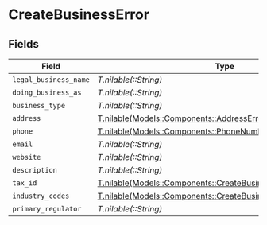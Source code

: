 # CreateBusinessError


## Fields

| Field                                                                                                                      | Type                                                                                                                       | Required                                                                                                                   | Description                                                                                                                |
| -------------------------------------------------------------------------------------------------------------------------- | -------------------------------------------------------------------------------------------------------------------------- | -------------------------------------------------------------------------------------------------------------------------- | -------------------------------------------------------------------------------------------------------------------------- |
| `legal_business_name`                                                                                                      | *T.nilable(::String)*                                                                                                      | :heavy_minus_sign:                                                                                                         | N/A                                                                                                                        |
| `doing_business_as`                                                                                                        | *T.nilable(::String)*                                                                                                      | :heavy_minus_sign:                                                                                                         | N/A                                                                                                                        |
| `business_type`                                                                                                            | *T.nilable(::String)*                                                                                                      | :heavy_minus_sign:                                                                                                         | N/A                                                                                                                        |
| `address`                                                                                                                  | [T.nilable(Models::Components::AddressError)](../../models/shared/addresserror.md)                                         | :heavy_minus_sign:                                                                                                         | N/A                                                                                                                        |
| `phone`                                                                                                                    | [T.nilable(Models::Components::PhoneNumberError)](../../models/shared/phonenumbererror.md)                                 | :heavy_minus_sign:                                                                                                         | N/A                                                                                                                        |
| `email`                                                                                                                    | *T.nilable(::String)*                                                                                                      | :heavy_minus_sign:                                                                                                         | N/A                                                                                                                        |
| `website`                                                                                                                  | *T.nilable(::String)*                                                                                                      | :heavy_minus_sign:                                                                                                         | N/A                                                                                                                        |
| `description`                                                                                                              | *T.nilable(::String)*                                                                                                      | :heavy_minus_sign:                                                                                                         | N/A                                                                                                                        |
| `tax_id`                                                                                                                   | [T.nilable(Models::Components::CreateBusinessErrorTaxID)](../../models/shared/createbusinesserrortaxid.md)                 | :heavy_minus_sign:                                                                                                         | N/A                                                                                                                        |
| `industry_codes`                                                                                                           | [T.nilable(Models::Components::CreateBusinessErrorIndustryCodes)](../../models/shared/createbusinesserrorindustrycodes.md) | :heavy_minus_sign:                                                                                                         | N/A                                                                                                                        |
| `primary_regulator`                                                                                                        | *T.nilable(::String)*                                                                                                      | :heavy_minus_sign:                                                                                                         | N/A                                                                                                                        |